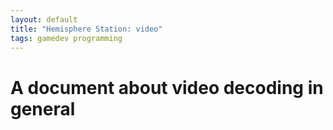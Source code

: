 ```yaml
---
layout: default
title: "Hemisphere Station: video"
tags: gamedev programming
---
```


# A document about video decoding in general

